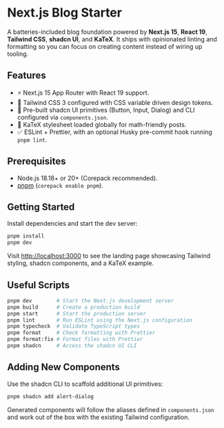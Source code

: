 # Next.js Blog Starter

A batteries-included blog foundation powered by **Next.js 15**, **React 19**, **Tailwind CSS**, **shadcn UI**, and **KaTeX**. It ships with opinionated linting and formatting so you can focus on creating content instead of wiring up tooling.

## Features

- ⚡️ Next.js 15 App Router with React 19 support.
- 🎨 Tailwind CSS 3 configured with CSS variable driven design tokens.
- 🧩 Pre-built shadcn UI primitives (Button, Input, Dialog) and CLI configured via `components.json`.
- 🧮 KaTeX stylesheet loaded globally for math-friendly posts.
- ✅ ESLint + Prettier, with an optional Husky pre-commit hook running `pnpm lint`.

## Prerequisites

- Node.js 18.18+ or 20+ (Corepack recommended).
- [pnpm](https://pnpm.io/) (`corepack enable pnpm`).

## Getting Started

Install dependencies and start the dev server:

```bash
pnpm install
pnpm dev
```

Visit [http://localhost:3000](http://localhost:3000) to see the landing page showcasing Tailwind styling, shadcn components, and a KaTeX example.

## Useful Scripts

```bash
pnpm dev        # Start the Next.js development server
pnpm build      # Create a production build
pnpm start      # Start the production server
pnpm lint       # Run ESLint using the Next.js configuration
pnpm typecheck  # Validate TypeScript types
pnpm format     # Check formatting with Prettier
pnpm format:fix # Format files with Prettier
pnpm shadcn     # Access the shadcn UI CLI
```

## Adding New Components

Use the shadcn CLI to scaffold additional UI primitives:

```bash
pnpm shadcn add alert-dialog
```

Generated components will follow the aliases defined in `components.json` and work out of the box with the existing Tailwind configuration.

